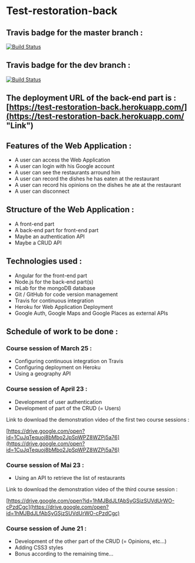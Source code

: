 # Test-restoration-back

## Travis badge for the master branch :

[![Build Status](https://travis-ci.org/BeguinMattis/Test-restoration-back.svg?branch=master)](https://travis-ci.org/BeguinMattis/Test-restoration-back)

## Travis badge for the dev branch :

[![Build Status](https://travis-ci.org/BeguinMattis/Test-restoration-back.svg?branch=dev)](https://travis-ci.org/BeguinMattis/Test-restoration-back)

## The deployment URL of the back-end part is : [https://test-restoration-back.herokuapp.com/](https://test-restoration-back.herokuapp.com/ "Link")

## Features of the Web Application :

- A user can access the Web Application
- A user can login with his Google account
- A user can see the restaurants arround him
- A user can record the dishes he has eaten at the restaurant
- A user can record his opinions on the dishes he ate at the restaurant
- A user can disconnect

## Structure of the Web Application :

- A front-end part
- A back-end part for front-end part
- Maybe an authentication API
- Maybe a CRUD API

## Technologies used :

- Angular for the front-end part
- Node.js for the back-end part(s)
- mLab for the mongoDB database
- Git / GitHub for code version management
- Travis for continuous integration
- Heroku for Web Application Deployment
- Google Auth, Google Maps and Google Places as external APIs

## Schedule of work to be done :

### Course session of March 25 :

- Configuring continuous integration on Travis
- Configuring deployment on Heroku
- Using a geography API

### Course session of April 23 :

- Development of user authentication
- Development of part of the CRUD (= Users)

Link to download the demonstration video of the first two course sessions :

[https://drive.google.com/open?id=1CuJqTequoj8bMbo2JpSpWPZ8WZPj5a76](https://drive.google.com/open?id=1CuJqTequoj8bMbo2JpSpWPZ8WZPj5a76)

### Course session of Mai 23 :

- Using an API to retrieve the list of restaurants

Link to download the demonstration video of the third course session :

[https://drive.google.com/open?id=1hMJBdJLfAbSyGSjzSUVdUrWO-cPzdCgc](https://drive.google.com/open?id=1hMJBdJLfAbSyGSjzSUVdUrWO-cPzdCgc)

### Course session of June 21 :

- Development of the other part of the CRUD (= Opinions, etc...)
- Adding CSS3 styles
- Bonus according to the remaining time...
